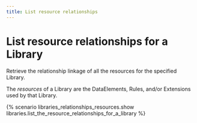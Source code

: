 ```yaml
---
title: List resource relationships
---
```


# List resource relationships for a Library

Retrieve the relationship linkage of all the resources for the specified Library.

The _resources_ of a Library are the DataElements, Rules, and/or Extensions used
by that Library.

{% scenario libraries_relationships_resources.show libraries.list_the_resource_relationships_for_a_library %}
